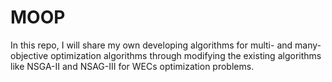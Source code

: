 # MOOP
In this repo, I will share my own developing algorithms for multi- and many-objective optimization algorithms through modifying the existing algorithms like NSGA-II and NSAG-III for WECs optimization problems.
